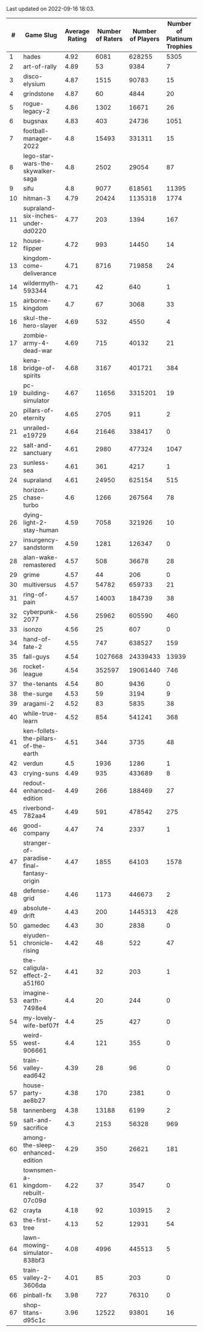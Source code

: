 Last updated on 2022-09-16 18:03.


|#|Game Slug|Average Rating|Number of Raters|Number of Players|Number of Platinum Trophies|Max Rarity (%)|
|---|---|---|---|---|---|---|
|1|hades|4.92|6081|628255|5305|89|
|2|art-of-rally|4.89|53|9384|7|95|
|3|disco-elysium|4.87|1515|90783|15|28|
|4|grindstone|4.87|60|4844|20|98|
|5|rogue-legacy-2|4.86|1302|16671|26|36|
|6|bugsnax|4.83|403|24736|1051|96|
|7|football-manager-2022|4.8|15493|331311|15|46|
|8|lego-star-wars-the-skywalker-saga|4.8|2502|29054|87|98|
|9|sifu|4.8|9077|618561|11395|90|
|10|hitman-3|4.79|20424|1135318|1774|48|
|11|supraland-six-inches-under-dd0220|4.77|203|1394|167|99|
|12|house-flipper|4.72|993|14450|14|93|
|13|kingdom-come-deliverance|4.71|8716|719858|24|30|
|14|wildermyth-593344|4.71|42|640|1|90|
|15|airborne-kingdom|4.7|67|3068|33|55|
|16|skul-the-hero-slayer|4.69|532|4550|4|96|
|17|zombie-army-4-dead-war|4.69|715|40132|21|66|
|18|kena-bridge-of-spirits|4.68|3167|401721|384|94|
|19|pc-building-simulator|4.67|11656|3315201|19|47|
|20|pillars-of-eternity|4.65|2705|911|2|79|
|21|unrailed-e19729|4.64|21646|338417|0|38|
|22|salt-and-sanctuary|4.61|2980|477324|1047|83|
|23|sunless-sea|4.61|361|4217|1|38|
|24|supraland|4.61|24950|625154|515|100|
|25|horizon-chase-turbo|4.6|1266|267564|78|83|
|26|dying-light-2-stay-human|4.59|7058|321926|10|49|
|27|insurgency-sandstorm|4.59|1281|126347|0|9|
|28|alan-wake-remastered|4.57|508|36678|28|2|
|29|grime|4.57|44|206|0|93|
|30|multiversus|4.57|54782|659733|21|84|
|31|ring-of-pain|4.57|14003|184739|38|97|
|32|cyberpunk-2077|4.56|25962|605590|460|59|
|33|isonzo|4.56|25|607|0|65|
|34|hand-of-fate-2|4.55|747|638527|159|72|
|35|fall-guys|4.54|1027668|24339433|13939|91|
|36|rocket-league|4.54|352597|19061440|746|73|
|37|the-tenants|4.54|80|9436|0|97|
|38|the-surge|4.53|59|3194|9|94|
|39|aragami-2|4.52|83|5835|38|92|
|40|while-true-learn|4.52|854|541241|368|93|
|41|ken-follets-the-pillars-of-the-earth|4.51|344|3735|48|63|
|42|verdun|4.5|1936|1286|1|51|
|43|crying-suns|4.49|935|433689|8|65|
|44|redout-enhanced-edition|4.49|266|188469|27|40|
|45|riverbond-782aa4|4.49|591|478542|275|69|
|46|good-company|4.47|74|2337|1|60|
|47|stranger-of-paradise-final-fantasy-origin|4.47|1855|64103|1578|98|
|48|defense-grid|4.46|1173|446673|2|79|
|49|absolute-drift|4.43|200|1445313|428|10|
|50|gamedec|4.43|30|2838|0|59|
|51|eiyuden-chronicle-rising|4.42|48|522|47|90|
|52|the-caligula-effect-2-a51f60|4.41|32|203|1|98|
|53|imagine-earth-7498e4|4.4|20|244|0|66|
|54|my-lovely-wife-bef07f|4.4|25|427|0|99|
|55|weird-west-906661|4.4|121|355|0|73|
|56|train-valley-ead642|4.39|28|96|0|78|
|57|house-party-ae8b27|4.38|170|2381|0|18|
|58|tannenberg|4.38|13188|6199|2|57|
|59|salt-and-sacrifice|4.3|2153|56328|969|91|
|60|among-the-sleep-enhanced-edition|4.29|350|26621|181|46|
|61|townsmen-a-kingdom-rebuilt-07c09d|4.22|37|3547|0|67|
|62|crayta|4.18|92|103915|2|22|
|63|the-first-tree|4.13|52|12931|54|86|
|64|lawn-mowing-simulator-838bf3|4.08|4996|445513|5|94|
|65|train-valley-2-3606da|4.01|85|203|0|89|
|66|pinball-fx|3.98|727|76310|0|87|
|67|shop-titans-d95c1c|3.96|12522|93801|16|99|
